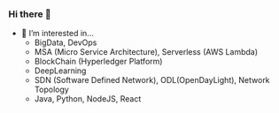 ### Hi there 👋

- 🌱 I’m interested in...
  - BigData, DevOps
  - MSA (Micro Service Architecture), Serverless (AWS Lambda)
  - BlockChain (Hyperledger Platform)
  - DeepLearning
  - SDN (Software Defined Network), ODL(OpenDayLight), Network Topology
  - Java, Python, NodeJS, React
